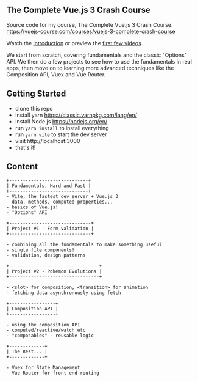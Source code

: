 ## The Complete Vue.js 3 Crash Course

Source code for my course, The Complete Vue.js 3 Crash Course. https://vuejs-course.com/courses/vuejs-3-complete-crash-course

Watch the [introduction](https://vimeo.com/454986095) or preview the [first few videos](https://vuejs-course.com/courses/vuejs-3-complete-crash-course).

We start from scratch, covering fundamentals and the classic "Options" API. We then do a few projects to see how to use the fundamentals in real apps, then move on to learning more advanced techniques like the Composition API, Vuex and Vue Router.

## Getting Started

- clone this repo
- install yarn https://classic.yarnpkg.com/lang/en/
- install Node.js https://nodejs.org/en/
- run `yarn install` to install everything
- run `yarn vite` to start the dev server
- visit http://localhost:3000
- that's it!

## Content

```
+-----------------------------+
| Fundamentals, Hard and Fast |
+-----------------------------+
- Vite, the fastest dev server + Vue.js 3 
- data, methods, computed properties...
- basics of Vue.js!
- "Options" API

+------------------------------+
| Project #1 - Form Validation |
+------------------------------+

- combining all the fundamentals to make something useful
- single file components!
- validation, design patterns

+---------------------------------+
| Project #2 - Pokemon Evolutions |
+---------------------------------+

- <slot> for composition, <transition> for animation
- fetching data asynchronously using fetch

+-----------------+
| Composition API |
+-----------------+

- using the composition API
- computed/reactive/watch etc
- "composables" - reusable logic

+-------------+
| The Rest... |
+-------------+

- Vuex for State Management
- Vue Router for front-end routing
```
